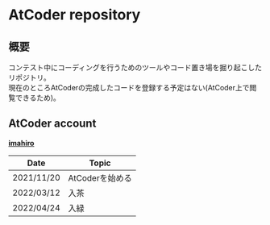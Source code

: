 # AtCoder repository
## 概要
コンテスト中にコーディングを行うためのツールやコード置き場を掘り起こしたリポジトリ。  
現在のところAtCoderの完成したコードを登録する予定はない(AtCoder上で閲覧できるため)。  

## AtCoder account
[**imahiro**](https://atcoder.jp/users/imahiro)

 Date      | Topic
 --------- | -------------
2021/11/20 | AtCoderを始める
2022/03/12 | 入茶
2022/04/24 | 入緑
